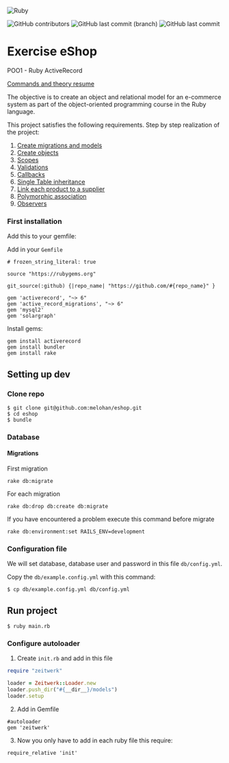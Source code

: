 ![Ruby](https://img.shields.io/badge/Ruby-CC342D?style=flat-square&logo=ruby&logoColor=white)

![GitHub contributors](https://img.shields.io/github/contributors/melohan/exercise-eshop?style=flat-square)
![GitHub last commit (branch)](https://img.shields.io/github/last-commit/melohan/exercise-eshop/main?style=flat-square)
![GitHub last commit](https://img.shields.io/github/last-commit/melohan/exercise-eshop?style=flat-square)


# Exercise eShop

POO1 - Ruby ActiveRecord

[Commands and theory resume](documentation/resume.md)

The objective is to create an object and relational model for an e-commerce system as part of the object-oriented programming course in the Ruby language.

This project satisfies the following requirements. 
Step by step realization of the project:

1. [Create migrations and models](documentation/requirements/2_1-requirement.md)
2. [Create objects](documentation/requirements/2_2-requirement.md)
3. [Scopes](documentation/requirements/2_3-requirement.md)
4. [Validations](documentation/requirements/2_4-requirement.md)
5. [Callbacks](documentation/requirements/2_5-requirement.md)
6. [Single Table inheritance](documentation/requirements/2_6-requirement.md)
7. [Link each product to a supplier](documentation/requirements/2_7-requirement.md)
8. [Polymorphic association](documentation/requirements/2_8-requirement.md)
9. [Observers](documentation/requirements/2_9-requirement.md)

### First installation

Add this to your  gemfile:

Add in your `Gemfile`
```
# frozen_string_literal: true

source "https://rubygems.org"

git_source(:github) {|repo_name| "https://github.com/#{repo_name}" }

gem 'activerecord', "~> 6"
gem 'active_record_migrations', "~> 6"
gem 'mysql2'
gem 'solargraph'
```

Install gems:
```shell
gem install activerecord
gem install bundler 
gem install rake
```

## Setting up dev

### Clone repo

```
$ git clone git@github.com:melohan/eshop.git
$ cd eshop
$ bundle
```

### Database

#### Migrations 

First migration
```shell
rake db:migrate
```

For each migration
```shell
rake db:drop db:create db:migrate
```

If you have encountered a problem execute this command before migrate
```shell
rake db:environment:set RAILS_ENV=development 
```

### Configuration file

We will set database, database user and password in this file `db/config.yml`.

Copy the `db/example.config.yml` with this command:
```
$ cp db/example.config.yml db/config.yml
```
## Run project

```
$ ruby main.rb
```

### Configure autoloader
1. Create `init.rb` and add in this file
```ruby
require "zeitwerk"

loader = Zeitwerk::Loader.new
loader.push_dir("#{__dir__}/models")
loader.setup
```

2. Add in Gemfile
```
#autoloader
gem 'zeitwerk'
```

3. Now you only have to add in each ruby file this require:
```
require_relative 'init'
```